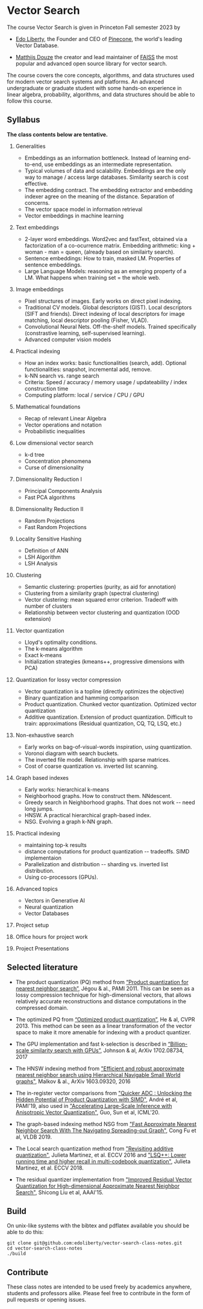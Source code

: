 # Vector Search
The course Vector Search is given in Princeton Fall semester 2023 by

* [Edo Liberty](https://scholar.google.com/citations?user=QHS_pZAAAAAJ&hl=en), the Founder and CEO of [Pinecone](www.pinecone.io), the world's leading Vector Database.

* [Matthijs Douze](https://scholar.google.com/citations?user=0eFZtREAAAAJ&hl=en]) the creator and lead maintainer of [FAISS](https://github.com/facebookresearch/faiss) the most popular and advanced open source library for vector search.


The course covers the core concepts, algorithms, and data structures used for modern vector search systems and platforms. An advanced undergraduate or graduate student with some hands-on experience in linear algebra, probability, algorithms, and data structures should be able to follow this course.


## Syllabus

**The class contents below are tentative.**

1. Generalities 
	* Embeddings as an information bottleneck. Instead of learning end-to-end, use embeddings as an intermediate representation.
	* Typical volumes of data and scalability. Embeddings are the only way to manage / access large databases. Similarity search is cost effective.
	* The embedding contract. The embedding extractor and embedding indexer agree on the meaning of the distance. Separation of concerns.
	* The vector space model in information retrieval
	* Vector embeddings in machine learning
	
1. Text embeddings
	* 2-layer word embeddings. Word2vec and fastText, obtained via a factorization of a co-ocurrence matrix. Embedding arithmetic: king + woman - man = queen, (already based on similairty search).
	* Sentence embeddings: How to train, masked LM. Properties of sentence embeddings.
	* Large Language Models: reasoning as an emerging property of a LM. What happens when training set = the whole web.

1. Image embeddings 
	* Pixel structures of images. Early works on direct pixel indexing.
	* Traditional CV models. Global descriptors (GIST). Local descriptors (SIFT and friends). Direct indexing of local descriptors for image matching, local descriptor pooling (Fisher, VLAD).
	* Convolutional Neural Nets. Off-the-shelf models. Trained specifically (constrastive learning, self-supervised learning). 
	* Advanced computer vision models 

1. Practical indexing
	* How an index works: basic functionalities (search, add). Optional functionalities: snapshot, incremental add, remove.
	* k-NN search vs. range search 
	* Criteria: Speed / accuracy / memory usage / updateability / index construction time 
	* Computing platform: local / service / CPU / GPU 

1. Mathematical foundations
	* Recap of relevant Linear Algebra
	* Vector operations and notation
	* Probabilistic inequalities	

1. Low dimensional vector search 
	* k-d tree
	* Concentration phenomena
	* Curse of dimensionality

1. Dimensionality Reduction I
	* Principal Components Analysis 
	* Fast PCA algorithms 

1. Dimensionality Reduction II
	* Random Projections
	* Fast Random Projections	

1. Locality Sensitive Hashing
	* Definition of ANN
	* LSH Algorithm
	* LSH Analysis
	
1. Clustering
	* Semantic clustering: properties (purity, as aid for annotation)
	* Clustering from a similarity graph (spectral clustering)
	* Vector clustering: mean squared error criterion. Tradeoff with number of clusters
	* Relationship between vector clustering and quantization (OOD extension) 

1. Vector quantization 
	* Lloyd's optimality conditions. 
	* The k-means algorithm 
	* Exact k-means 
	* Initialization strategies (kmeans++, progressive dimensions with PCA)
	
1. Quantization for lossy vector compression
	* Vector quantization is a topline (directly optimizes the objective)
	* Binary quantization and hamming comparison 
	* Product quantization. Chunked vector quantization. Optimized vector quantization
	* Additive quantization. Extension of product quantization. Difficult to train: approximations (Residual quantization, CQ, TQ, LSQ, etc.)

1. Non-exhaustive search 
	* Early works on bag-of-visual-words inspiration, using quantization. 
	* Voronoi diagram with search buckets.
	* The inverted file model. Relationship with sparse matrices.
	* Cost of coarse quantization vs. inverted list scanning. 

1. Graph based indexes
	* Early works: hierarchical k-means 
	* Neighborhood graphs. How to construct them. NNdescent. 
	* Greedy search in Neighborhood graphs. That does not work -- need long jumps. 
	* HNSW. A practical hierarchical graph-based index.
	* NSG. Evolving a graph k-NN graph.

1. Practical indexing 
	* maintaining top-k results 
	* distance computations for product quantization -- tradeoffs. SIMD implementaion
	* Parallelization and distribution -- sharding vs. inverted list distribution.
	* Using co-processors (GPUs).

1. Advanced topics
	* Vectors in Generative AI 
	* Neural quantization 
	* Vector Databases 
	
1. Project setup

1. Office hours for project work

1. Project Presentations

## Selected literature 

* The product quantization (PQ) method from [“Product quantization for nearest neighbor search”](https://hal.inria.fr/inria-00514462v2/document), Jégou & al., PAMI 2011. This can be seen as a lossy compression technique for high-dimensional vectors, that allows relatively accurate reconstructions and distance computations in the compressed domain.

* The optimized PQ from [“Optimized product quantization”](http://ieeexplore.ieee.org/abstract/document/6678503/), He & al, CVPR 2013. This method can be seen as a linear transformation of the vector space to make it more amenable for indexing with a product quantizer.

* The GPU implementation and fast k-selection is described in [“Billion-scale similarity search with GPUs”](https://arxiv.org/abs/1702.08734), Johnson & al, ArXiv 1702.08734, 2017 

* The HNSW indexing method from ["Efficient and robust approximate nearest neighbor search using Hierarchical Navigable Small World graphs"](https://arxiv.org/abs/1603.09320), Malkov & al., ArXiv 1603.09320, 2016

* The in-register vector comparisons from ["Quicker ADC : Unlocking the Hidden Potential of Product Quantization with SIMD"](https://arxiv.org/abs/1812.09162), André et al, PAMI'19, also used in ["Accelerating Large-Scale Inference with Anisotropic Vector Quantization"](https://arxiv.org/abs/1908.10396), Guo, Sun et al, ICML'20.

* The graph-based indexing method NSG from ["Fast Approximate Nearest Neighbor Search With The Navigating Spreading-out Graph"](https://arxiv.org/abs/1707.00143), Cong Fu et al, VLDB 2019.

* The Local search quantization method from ["Revisiting additive quantization"](https://drive.google.com/file/d/1dDuv6fQozLQFS2AJoNNFGTH499QIp_vO/view), Julieta Martinez, et al. ECCV 2016 and ["LSQ++: Lower running time and higher recall in multi-codebook quantization"](https://openaccess.thecvf.com/content_ECCV_2018/html/Julieta_Martinez_LSQ_lower_runtime_ECCV_2018_paper.html), Julieta Martinez, et al. ECCV 2018.

* The residual quantizer implementation from ["Improved Residual Vector Quantization for High-dimensional Approximate Nearest Neighbor Search"](https://arxiv.org/abs/1509.05195), Shicong Liu et al, AAAI'15.


## Build

On unix-like systems with the bibtex and pdflatex available you should be able to do this:


```
git clone git@github.com:edoliberty/vector-search-class-notes.git
cd vector-search-class-notes
./build
```



## Contribute

These class notes are intended to be used freely by academics anywhere, students and professors alike. Please feel free to contribute in the form of pull requests or opening issues.
